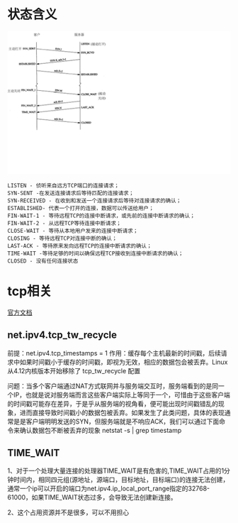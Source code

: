 # 状态含义

![](../images/asdasdasdasdadasd.png)

```
LISTEN - 侦听来自远方TCP端口的连接请求；
SYN-SENT -在发送连接请求后等待匹配的连接请求；
SYN-RECEIVED - 在收到和发送一个连接请求后等待对连接请求的确认；
ESTABLISHED- 代表一个打开的连接，数据可以传送给用户；
FIN-WAIT-1 - 等待远程TCP的连接中断请求，或先前的连接中断请求的确认；
FIN-WAIT-2 - 从远程TCP等待连接中断请求；
CLOSE-WAIT - 等待从本地用户发来的连接中断请求；
CLOSING - 等待远程TCP对连接中断的确认；
LAST-ACK - 等待原来发向远程TCP的连接中断请求的确认；
TIME-WAIT -等待足够的时间以确保远程TCP接收到连接中断请求的确认；
CLOSED - 没有任何连接状态
```

# tcp相关

[官方文档](https://www.kernel.org/doc/Documentation/networking/ip-sysctl.txt)


## net.ipv4.tcp_tw_recycle

前提：net.ipv4.tcp_timestamps = 1
作用：缓存每个主机最新的时间戳，后续请求中如果时间戳小于缓存的时间戳，即视为无效，相应的数据包会被丢弃。Linux 从4.12内核版本开始移除了 tcp_tw_recycle 配置

问题：当多个客户端通过NAT方式联网并与服务端交互时，服务端看到的是同一个IP，也就是说对服务端而言这些客户端实际上等同于一个，可惜由于这些客户端的时间戳可能存在差异，于是乎从服务端的视角看，便可能出现时间戳错乱的现象，进而直接导致时间戳小的数据包被丢弃。如果发生了此类问题，具体的表现通常是是客户端明明发送的SYN，但服务端就是不响应ACK，我们可以通过下面命令来确认数据包不断被丢弃的现象
netstat -s | grep timestamp



## TIME_WAIT

1、对于一个处理大量连接的处理器TIME_WAIT是有危害的,TIME_WAIT占用的1分钟时间内，相同四元组(源地址，源端口，目标地址，目标端口)的连接无法创建，通常一个ip可以开启的端口为net.ipv4.ip_local_port_range指定的32768-61000，如果TIME_WAIT状态过多，会导致无法创建新连接。

2、这个占用资源并不是很多，可以不用担心